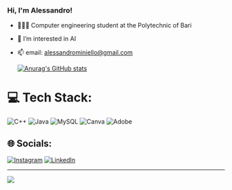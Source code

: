 
### Hi, I'm Alessandro!

- 👩🏻‍💻 Computer engineering student at the Polytechnic of Bari
- 👀 I’m interested in AI
- 📫 email: alessandrominiello@gmail.com

  [![Anurag's GitHub stats](https://github-readme-stats.vercel.app/api?username=Alexx904&show_icons=true&theme=dark)](https://github.com/anuraghazra/github-readme-stats)

# 💻 Tech Stack:
![C++](https://img.shields.io/badge/c++-%2300599C.svg?style=for-the-badge&logo=c%2B%2B&logoColor=white) ![Java](https://img.shields.io/badge/java-%23ED8B00.svg?style=for-the-badge&logo=openjdk&logoColor=white) ![MySQL](https://img.shields.io/badge/mysql-4479A1.svg?style=for-the-badge&logo=mysql&logoColor=white) ![Canva](https://img.shields.io/badge/Canva-%2300C4CC.svg?style=for-the-badge&logo=Canva&logoColor=white) ![Adobe](https://img.shields.io/badge/adobe-%23FF0000.svg?style=for-the-badge&logo=adobe&logoColor=white)


## 🌐 Socials:
[![Instagram](https://img.shields.io/badge/Instagram-%23E4405F.svg?logo=Instagram&logoColor=white)](https://instagram.com/alessandro_miniello) [![LinkedIn](https://img.shields.io/badge/LinkedIn-%230077B5.svg?logo=linkedin&logoColor=white)](https://www.linkedin.com/in/alessandro-m-558941211?utm_source=share&utm_campaign=share_via&utm_content=profile&utm_medium=ios_app) 


---
[![](https://visitcount.itsvg.in/api?id=Alexx904&icon=0&color=0)](https://visitcount.itsvg.in)

<!-- Proudly created with GPRM ( https://gprm.itsvg.in ) -->
<!---
Alexx904/Alexx904 is a ✨ special ✨ repository because its `README.md` (this file) appears on your GitHub profile.
You can click the Preview link to take a look at your changes.
--->
